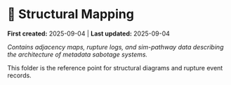 # 🧬 Structural Mapping  

**First created:** 2025-09-04 | **Last updated:** 2025-09-04  

*Contains adjacency maps, rupture logs, and sim-pathway data describing the architecture of metadata sabotage systems.*  

This folder is the reference point for structural diagrams and rupture event records.  
